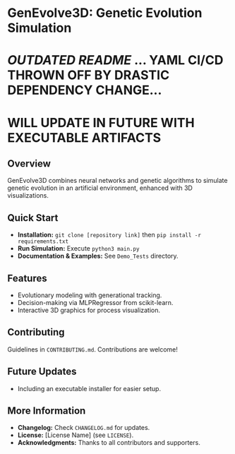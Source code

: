 # GenEvolve3D: Genetic Evolution Simulation


# *OUTDATED README* ... YAML CI/CD THROWN OFF BY DRASTIC DEPENDENCY CHANGE...
# WILL UPDATE IN FUTURE WITH EXECUTABLE ARTIFACTS
## Overview
GenEvolve3D combines neural networks and genetic algorithms to simulate genetic evolution in an artificial environment, enhanced with 3D visualizations.

## Quick Start
- **Installation:** `git clone [repository link]` then `pip install -r requirements.txt`
- **Run Simulation:** Execute `python3 main.py`
- **Documentation & Examples:** See `Demo_Tests` directory.

## Features
- Evolutionary modeling with generational tracking.
- Decision-making via MLPRegressor from scikit-learn.
- Interactive 3D graphics for process visualization.

## Contributing
Guidelines in `CONTRIBUTING.md`. Contributions are welcome!

## Future Updates
- Including an executable installer for easier setup.

## More Information
- **Changelog:** Check `CHANGELOG.md` for updates.
- **License:** [License Name] (see `LICENSE`).
- **Acknowledgments:** Thanks to all contributors and supporters.
